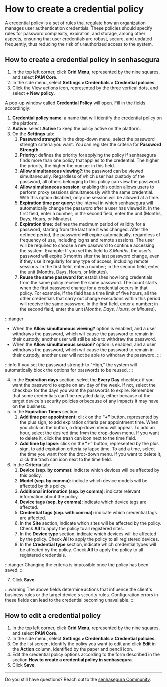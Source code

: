 # How to create a credential policy

A credential policy is a set of rules that regulate how an organization manages user authentication credentials. These policies should specify rules for password complexity, expiration, and storage, among other aspects, ensuring that user credentials are robust, secure, and updated frequently, thus reducing the risk of unauthorized access to the system.

## How to create a credential policy in senhasegura

1. In the top left corner, click **Grid Menu**, represented by the nine squares, and select **PAM Core**.
2. In the side menu, select **Settings > Credentials > Credential policies**.
3. Click the View actions icon, represented by the three vertical dots, and select **+ New policy**.

A pop-up window called **Credential Policy** will open. Fill in the fields accordingly:

1. **Credential policy name**: a name that will identify the credential policy on the platform.
2. **Active**: select **Active** to keep the policy active on the platform.
3. On the **Settings** tab:
    1. **Password strength**: in the drop-down menu, select the password strength criteria you want. You can register the criteria for **Password Strength**.
    2. **Priority**: defines the priority for applying the policy if senhasegura finds more than one policy that applies to the credential. The higher the priority, the higher the number in this field.
    3. **Allow simultaneous viewing?**: the password can be viewed simultaneously. Regardless of which user has custody of the password, all others belonging to this policy can view the password.
    4. **Allow simultaneous session**: enabling this option allows users to perform proxy sessions simultaneously with the same credential. With this option disabled, only one session will be allowed at a time.
    5. **Expiration time per query**: the interval in which senhasegura will automatically change the password after a user has viewed it. In the first field, enter a number; in the second field, enter the unit (Months, Days, Hours, or Minutes).
    6. **Expiration time:** defines the maximum period of validity for a password, starting from the last time it was changed. After the defined period, the password will expire automatically, regardless of frequency of use, including logins and remote sessions. The user will be required to choose a new password to continue accessing the system. Example: If you set this field to *3 Months*, the user's password will expire 3 months after the last password change, even if they use it regularly for any type of access, including remote sessions. In the first field, enter a number; in the second field, enter the unit (Months, Days, Hours, or Minutes).
    7. **Reuse the same password for**: establishes how long credentials from the same policy receive the same password. The count starts when the first password change for a credential occurs in that policy. For example, if the field has a time limit of five hours, all the other credentials that carry out change executions within this period will receive the same password. In the first field, enter a number; in the second field, enter the unit (*Months, Days, Hours, or Minutes*).

 :::danger
* When the **Allow simultaneous viewing?** option is enabled, and a user withdraws the password, which will cause the password to remain in their custody, another user will still be able to withdraw the password.
* When the **Allow simultaneous session?** option is enabled, and a user withdraws the password, which will cause the password to remain in their custody, another user will not be able to withdraw the password.
:::

 :::info
If you set the password strength to "High," the system will automatically block the options for passwords to be reused.
:::

4. In the **Expiration days** section, select the **Every Day** checkbox if you want the password to expire on any day of the week. If not, select the checkbox for the days you want the passwords to expire. Remember that some credentials can’t be recycled daily, either because of the target device's security policies or because of any impacts it may have on the business.
5. In the **Expiration Times** section:
    1. **Add time per appointment**: click on the **"+"** button, represented by the plus sign, to add expiration criteria per appointment time. When you click on the button, a drop-down menu will appear. To add an hour, select the desired time from the drop-down menu. If you want to delete it, click the trash can icon next to the time field.
    2. **Add time by lapse**: click on the **"+"** button, represented by the plus sign, to add expiration criteria by lapse time. To add a time, select the time you want from the drop-down menu. If you want to delete it, click the trash can icon next to the time field.
6. In the **Criteria** tab:
    1. **Device (sep. by comma)**: indicate which devices will be affected by this policy.
    2. **Model (sep. by comma)**: indicate which device models will be affected by this policy.
    3. **Additional information (sep. by comma)**: indicate relevant information about the policy.
    4. **Device tags (sep. by comma)**: indicate which device tags are affected.
    5. **Credential tags (sep. with comma):** indicate which credential tags are affected.
    6. In the **Site** section, indicate which sites will be affected by the policy. Check **All** to apply the policy to all registered sites.
    7. In the **Device type** section, indicate which devices will be affected by the policy. Check **All** to apply the policy to all registered devices.
    8. In the **Credential type** section, indicate which credential types will be affected by the policy. Check **All** to apply the policy to all registered credentials.

 :::danger
Changing the criteria is impossible once the policy has been saved.
:::

7. Click **Save**.

 :::warning
The above fields determine actions that influence the client's business rules or the target device's security rules. Configuration errors in these fields can lead to the credential becoming unavailable.
:::

## How to edit a credential policy

1. In the top left corner, click **Grid Menu**, represented by the nine squares, and select **PAM Core**.
2. In the side menu, select **Settings > Credentials > Credential policies**.
3. On the list screen, identify the policy you want to edit and click **Edit** in the **Action** column, identified by the paper and pencil icon.
4. Edit the credential policy options according to the form described in the section **How to create a credential policy in senhasegura**.
5. Click **Save**.

---

Do you still have questions? Reach out to the [senhasegura Community](https://community.senhasegura.io/).